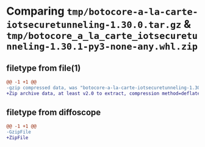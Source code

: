 # Comparing `tmp/botocore-a-la-carte-iotsecuretunneling-1.30.0.tar.gz` & `tmp/botocore_a_la_carte_iotsecuretunneling-1.30.1-py3-none-any.whl.zip`

## filetype from file(1)

```diff
@@ -1 +1 @@
-gzip compressed data, was "botocore-a-la-carte-iotsecuretunneling-1.30.0.tar", last modified: Tue Jul  4 01:44:34 2023, max compression
+Zip archive data, at least v2.0 to extract, compression method=deflate
```

## filetype from diffoscope

```diff
@@ -1 +1 @@
-GzipFile
+ZipFile
```

